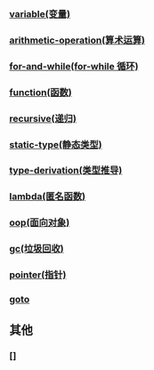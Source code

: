 ### [variable(变量)](./variable.md)
### [arithmetic-operation(算术运算)](./operation.md)
### [for-and-while(for-while 循环)](./for-while.md)
### [function(函数)](./function.md)
### [recursive(递归)](./recursive.md)
### [static-type(静态类型)](./static-type.md)
### [type-derivation(类型推导)](./type-derivation.md)
### [lambda(匿名函数)](./lambda.md)
### [oop(面向对象)](./oop.md)
### [gc(垃圾回收)](./gc.md)
### [pointer(指针)](./pointer.md)
### [goto](./goto.md)

## 其他
### []
